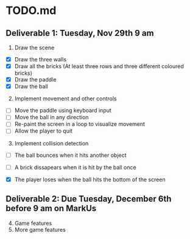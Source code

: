 # TODO.md

## Deliverable 1: Tuesday, Nov 29th 9 am
1. Draw the scene
  - [X] Draw the three walls
  - [X] Draw all the bricks (At least three rows and three different coloured bricks)
  - [X] Draw the paddle
  - [X] Draw the ball

2. Implement movement and other controls
  - [ ] Move the paddle using keyboard input
  - [ ] Move the ball in any direction
  - [ ] Re-paint the screen in a loop to visualize movement
  - [ ] Allow the player to quit

3. Implement collision detection
  - [ ] The ball bounces when it hits another object
  - [ ] A brick dissapears when it is hit by the ball once
  - [X] The player loses when the ball hits the bottom of the screen


## Deliverable 2: Due Tuesday, December 6th before 9 am on MarkUs
4. Game features
5. More game features
